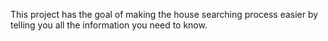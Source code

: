 This project has the goal of making the house searching process easier by telling you all the information you need to know.
